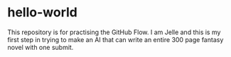 # hello-world
This repository is for practising the GitHub Flow.
I am Jelle and this is my first step in trying to make an AI that can write an entire 300 page fantasy novel with one submit.
